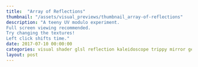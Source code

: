 ```yaml
---
title:  "Array of Reflections"
thumbnail: "/assets/visual_previews/thumbnail_array-of-reflections"
description: "A teeny UV modulo experiment.
Full screen viewing recommended.
Try changing the textures!
Left click shifts time."
date: 2017-07-10 00:00:00
categories: visual shader glsl reflection kaleidoscope trippy mirror geometry
layout: post
---
```

